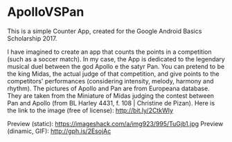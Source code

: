 # ApolloVSPan
This is a simple Counter App, created for the Google Android Basics Scholarship 2017.

I have imagined to create an app that counts the points in a competition (such as a soccer match). 
In my case, the App is dedicated to the legendary musical duel between the god Apollo e the satyr Pan. You can pretend to be the king Midas, the actual judge of that competition, and give points to the competitors' performances (considering intensity, melody, harmony and rhythm).
The pictures of Apollo and Pan are from Europeana database. They are taken from the Miniature of Midas judging the contest between Pan and Apollo (from BL Harley 4431, f. 108 | Christine de Pizan). Here is the link to the image (free of license): http://bit.ly/2CtkWIy
  
Preview (static): https://imageshack.com/a/img923/995/TuGjb1.jpg
Preview (dinamic, GIF): http://gph.is/2EsojAc

